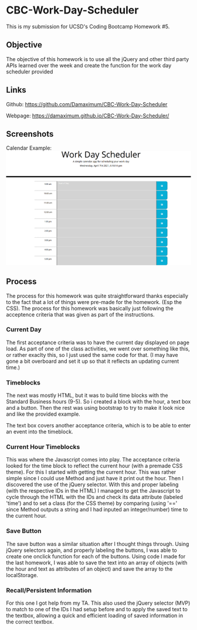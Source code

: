 # CBC-Work-Day-Scheduler

This is my submission for UCSD's Coding Bootcamp Homework #5.

## Objective

The objective of this homework is to use all the jQuery and other third party APIs learned over the week and create the function for the work day scheduler provided

## Links

Github: https://github.com/Damaximum/CBC-Work-Day-Scheduler

Webpage: https://damaximum.github.io/CBC-Work-Day-Scheduler/

## Screenshots

Calendar Example:
![Alt text](./screenshots/Webpage.png?raw=true "Calendar Example")

## Process

The process for this homework was quite straightforward thanks especially to the fact that a lot of things were pre-made for the homework. (Esp the CSS). The process for this homework was basically just following the acceptence criteria that was given as part of the instructions. 

### Current Day

The first acceptance criteria was to have the current day displayed on page load. As part of one of the class activities, we went over something like this, or rather exaclty this, so I just used the same code for that. (I may have gone a bit overboard and set it up so that it reflects an updating current time.)

### Timeblocks

The next was mostly HTML, but it was to build time blocks with the Standard Business hours (9-5). So i created a block with the hour, a text box and a button. Then the rest was using bootstrap to try to make it look nice and like the provided example.

The text box covers another acceptance criteria, which is to be able to enter an event into the timeblock.

### Current Hour Timeblocks

This was where the Javascript comes into play. The acceptance criteria looked for the time block to reflect the current hour (with a premade CSS theme). For this I started with getting the current hour. This was rather simple since I could use Method and just have it print out the hour. Then I discovered the use of the jQuery selector. With this and proper labeling (with the respective IDs in the HTML) I managed to get the Javascript to cycle through the HTML with the IDs and check its data attribute (labeled 'time') and to set a class (for the CSS theme) by comparing (using '==' since Method outputs a string and I had inputed an integer/number) time to the current hour.

### Save Button

The save button was a similar situation after I thought things through. Using jQuery selectors again, and properly labeling the buttons, I was able to create one onclick function for each of the buttons. Using code I made for the last homework, I was able to save the text into an array of objects (with the hour and text as attributes of an object) and save the array to the localStorage.

### Recall/Persistent Information

For this one I got help from my TA. This also used the jQuery selector (MVP) to match to one of the IDs I had setup before and to apply the saved text to the textbox, allowing a quick and efficient loading of saved information in the correct textbox.